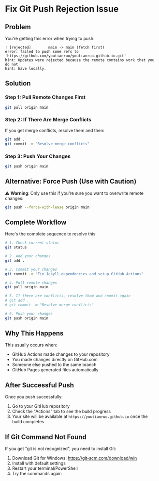 # Fix Git Push Rejection Issue

## Problem
You're getting this error when trying to push:
```
! [rejected]        main -> main (fetch first)
error: failed to push some refs to 'https://github.com/youtianruo/youtianruo.github.io.git'
hint: Updates were rejected because the remote contains work that you do not
hint: have locally.
```

## Solution

### Step 1: Pull Remote Changes First
```bash
git pull origin main
```

### Step 2: If There Are Merge Conflicts
If you get merge conflicts, resolve them and then:
```bash
git add .
git commit -m "Resolve merge conflicts"
```

### Step 3: Push Your Changes
```bash
git push origin main
```

## Alternative: Force Push (Use with Caution)
⚠️ **Warning**: Only use this if you're sure you want to overwrite remote changes:
```bash
git push --force-with-lease origin main
```

## Complete Workflow
Here's the complete sequence to resolve this:

```bash
# 1. Check current status
git status

# 2. Add your changes
git add .

# 3. Commit your changes
git commit -m "Fix Jekyll dependencies and setup GitHub Actions"

# 4. Pull remote changes
git pull origin main

# 5. If there are conflicts, resolve them and commit again
# git add .
# git commit -m "Resolve merge conflicts"

# 6. Push your changes
git push origin main
```

## Why This Happens
This usually occurs when:
- GitHub Actions made changes to your repository
- You made changes directly on GitHub.com
- Someone else pushed to the same branch
- GitHub Pages generated files automatically

## After Successful Push
Once you push successfully:
1. Go to your GitHub repository
2. Check the "Actions" tab to see the build progress
3. Your site will be available at `https://youtianruo.github.io` once the build completes

## If Git Command Not Found
If you get "git is not recognized", you need to install Git:
1. Download Git for Windows: https://git-scm.com/download/win
2. Install with default settings
3. Restart your terminal/PowerShell
4. Try the commands again
